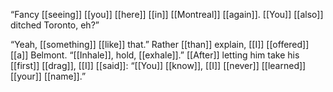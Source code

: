 “Fancy [[seeing]] [[you]] [[here]] [[in]] [[Montreal]] [[again]]. [[You]] [[also]] ditched Toronto, eh?”

“Yeah, [[something]] [[like]] that.” Rather [[than]] explain, [[I]] [[offered]] [[a]] Belmont. “[[Inhale]], hold, [[exhale]].” [[After]] letting him take his [[first]] [[drag]], [[I]] [[said]]: “[[You]] [[know]], [[I]] [[never]] [[learned]] [[your]] [[name]].”